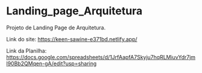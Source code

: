 # Landing_page_Arquitetura
Projeto de Landing Page de Arquitetura.

Link do site: https://keen-sawine-e371bd.netlify.app/

Link da Planilha: https://docs.google.com/spreadsheets/d/1JrfAapfA7Skyju7hqRLMiuvYdr7jml90Bb2QMqen-gA/edit?usp=sharing
